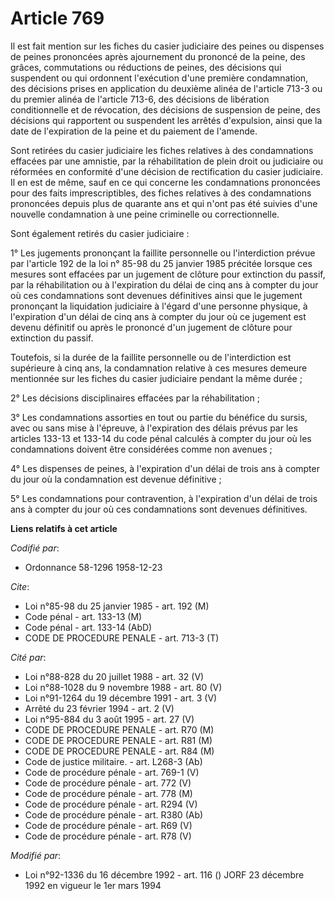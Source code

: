 # Article 769

Il est fait mention sur les fiches du casier judiciaire des peines ou dispenses de peines prononcées après ajournement du
prononcé de la peine, des grâces, commutations ou réductions de peines, des décisions qui suspendent ou qui ordonnent
l'exécution d'une première condamnation, des décisions prises en application du deuxième alinéa de l'article 713-3 ou du
premier alinéa de l'article 713-6, des décisions de libération conditionnelle et de révocation, des décisions de suspension
de peine, des décisions qui rapportent ou suspendent les arrêtés d'expulsion, ainsi que la date de l'expiration de la peine
et du paiement de l'amende.

Sont retirées du casier judiciaire les fiches relatives à des condamnations effacées par une amnistie, par la réhabilitation
de plein droit ou judiciaire ou réformées en conformité d'une décision de rectification du casier judiciaire. Il en est de
même, sauf en ce qui concerne les condamnations prononcées pour des faits imprescriptibles, des fiches relatives à des
condamnations prononcées depuis plus de quarante ans et qui n'ont pas été suivies d'une nouvelle condamnation à une peine
criminelle ou correctionnelle.

Sont également retirés du casier judiciaire :

1° Les jugements prononçant la faillite personnelle ou l'interdiction prévue par l'article 192 de la loi n° 85-98 du 25
janvier 1985 précitée lorsque ces mesures sont effacées par un jugement de clôture pour extinction du passif, par la
réhabilitation ou à l'expiration du délai de cinq ans à compter du jour où ces condamnations sont devenues définitives ainsi
que le jugement prononçant la liquidation judiciaire à l'égard d'une personne physique, à l'expiration d'un délai de cinq ans
à compter du jour où ce jugement est devenu définitif ou après le prononcé d'un jugement de clôture pour extinction du
passif.

Toutefois, si la durée de la faillite personnelle ou de l'interdiction est supérieure à cinq ans, la condamnation relative à
ces mesures demeure mentionnée sur les fiches du casier judiciaire pendant la même durée ;

2° Les décisions disciplinaires effacées par la réhabilitation ;

3° Les condamnations assorties en tout ou partie du bénéfice du sursis, avec ou sans mise à l'épreuve, à l'expiration des
délais prévus par les articles 133-13 et 133-14 du code pénal calculés à compter du jour où les condamnations doivent être
considérées comme non avenues ;

4° Les dispenses de peines, à l'expiration d'un délai de trois ans à compter du jour où la condamnation est devenue
définitive ;

5° Les condamnations pour contravention, à l'expiration d'un délai de trois ans à compter du jour où ces condamnations sont
devenues définitives.

**Liens relatifs à cet article**

_Codifié par_:

  - Ordonnance 58-1296 1958-12-23

_Cite_:

  - Loi n°85-98 du 25 janvier 1985 - art. 192 (M)
  - Code pénal - art. 133-13 (M)
  - Code pénal - art. 133-14 (AbD)
  - CODE DE PROCEDURE PENALE - art. 713-3 (T)

_Cité par_:

  - Loi n°88-828 du 20 juillet 1988 - art. 32 (V)
  - Loi n°88-1028 du 9 novembre 1988 - art. 80 (V)
  - Loi n°91-1264 du 19 décembre 1991 - art. 3 (V)
  - Arrêté du 23 février 1994 - art. 2 (V)
  - Loi n°95-884 du 3 août 1995 - art. 27 (V)
  - CODE DE PROCEDURE PENALE - art. R70 (M)
  - CODE DE PROCEDURE PENALE - art. R81 (M)
  - CODE DE PROCEDURE PENALE - art. R84 (M)
  - Code de justice militaire. - art. L268-3 (Ab)
  - Code de procédure pénale - art. 769-1 (V)
  - Code de procédure pénale - art. 772 (V)
  - Code de procédure pénale - art. 778 (M)
  - Code de procédure pénale - art. R294 (V)
  - Code de procédure pénale - art. R380 (Ab)
  - Code de procédure pénale - art. R69 (V)
  - Code de procédure pénale - art. R78 (V)

_Modifié par_:

  - Loi n°92-1336 du 16 décembre 1992 - art. 116 () JORF 23 décembre 1992 en vigueur le 1er mars 1994

